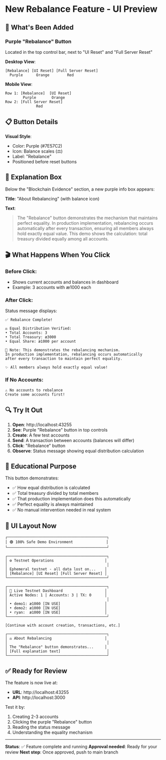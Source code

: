 # New Rebalance Feature - UI Preview

## 🎯 What's Been Added

### Purple "Rebalance" Button
Located in the top control bar, next to "UI Reset" and "Full Server Reset"

**Desktop View**:
```
[Rebalance] [UI Reset] [Full Server Reset]
  Purple      Orange        Red
```

**Mobile View**:
```
Row 1: [Rebalance]  [UI Reset]
        Purple       Orange
Row 2: [Full Server Reset]
              Red
```

## 📋 Button Details

**Visual Style**:
- Color: Purple (#7E57C2)
- Icon: Balance scales (⚖️)
- Label: "Rebalance"
- Positioned before reset buttons

## 💬 Explanation Box

Below the "Blockchain Evidence" section, a new purple info box appears:

**Title**: "About Rebalancing" (with balance icon)

**Text**: 
> The "Rebalance" button demonstrates the mechanism that maintains perfect equality. In production implementation, rebalancing occurs automatically after every transaction, ensuring all members always hold exactly equal value. This demo shows the calculation: total treasury divided equally among all accounts.

## 🎬 What Happens When You Click

### Before Click:
- Shows current accounts and balances in dashboard
- Example: 3 accounts with æ1000 each

### After Click:
Status message displays:

```
✅ Rebalance Complete!

⚖️ Equal Distribution Verified:
• Total Accounts: 3
• Total Treasury: æ3000
• Equal Share: æ1000 per account

📝 Note: This demonstrates the rebalancing mechanism.
In production implementation, rebalancing occurs automatically
after every transaction to maintain perfect equality.

✨ All members always hold exactly equal value!
```

### If No Accounts:
```
⚠️ No accounts to rebalance
Create some accounts first!
```

## 🔍 Try It Out

1. **Open**: http://localhost:43255
2. **See**: Purple "Rebalance" button in top controls
3. **Create**: A few test accounts
4. **Send**: A transaction between accounts (balances will differ)
5. **Click**: "Rebalance" button
6. **Observe**: Status message showing equal distribution calculation

## 📖 Educational Purpose

This button demonstrates:
- ✅ How equal distribution is calculated
- ✅ Total treasury divided by total members
- ✅ That production implementation does this automatically
- ✅ Perfect equality is always maintained
- ✅ No manual intervention needed in real system

## 🎨 UI Layout Now

```
┌─────────────────────────────────────────────┐
│ 🟢 100% Safe Demo Environment               │
└─────────────────────────────────────────────┘

┌─────────────────────────────────────────────┐
│ ⚙️ Testnet Operations                       │
│                                             │
│ Ephemeral testnet - all data lost on...    │
│ [Rebalance] [UI Reset] [Full Server Reset] │
└─────────────────────────────────────────────┘

┌─────────────────────────────────────────────┐
│ 👥 Live Testnet Dashboard                   │
│ Active Nodes: 1 | Accounts: 3 | TX: 0      │
│                                             │
│ • demo1: æ1000 [IN USE]                    │
│ • demo2: æ1000 [IN USE]                    │
│ • ryan:  æ1000 [IN USE]                    │
└─────────────────────────────────────────────┘

[Continue with account creation, transactions, etc.]

┌─────────────────────────────────────────────┐
│ ⚖️ About Rebalancing                        │
│                                             │
│ The "Rebalance" button demonstrates...     │
│ [Full explanation text]                     │
└─────────────────────────────────────────────┘
```

## ✅ Ready for Review

The feature is now live at:
- **URL**: http://localhost:43255
- **API**: http://localhost:3000

Test it by:
1. Creating 2-3 accounts
2. Clicking the purple "Rebalance" button
3. Reading the status message
4. Understanding the equality mechanism

---

**Status**: ✅ Feature complete and running
**Approval needed**: Ready for your review
**Next step**: Once approved, push to main branch
